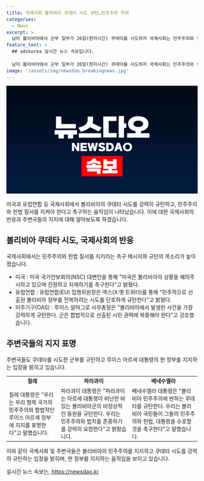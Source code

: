 ```yaml
---
title: 국제사회 볼리비아 쿠데타 시도 규탄…민주주의 우려
categories:
  - News
excerpt: >
  남미 볼리비아에서 군부 일부가 26일(현지시간) 쿠데타를 시도하자 국제사회는 민주주의와 헌정 질서를 지켜야 한다며 자제를 촉구했다. 미국, EU 등이 볼리비아 정부를 지지하며 쿠데타를 규탄하고, 주변 국가들도 현 정부를 지지하는 뜻을 밝혔다. 국제 지지와 함께 군의 철수로 현 정부가 유지되었다.
feature_text: >
  ## adskorea 실시간 뉴스 속보입니다.

  남미 볼리비아에서 군부 일부가 26일(현지시간) 쿠데타를 시도하자 국제사회는 민주주의와 헌정 질서를 지켜야 한다며 자제를 촉구했다. 미국, EU 등이 볼리비아 정부를 지지하며 쿠데타를 규탄하고, 주변 국가들도 현 정부를 지지하는 뜻을 밝혔다. 국제 지지와 함께 군의 철수로 현 정부가 유지되었다.
image: '/assets/img/newsdao_breakingnews.jpg'
---
```


<p><img src="/assets/img/newsdao_breakingnews.jpg" alt="adskorea 속보" /></p>

<p>미국과 유럽연합 등 국제사회에서 볼리비아의 쿠데타 시도를 강력히 규탄하고, 민주주의와 헌법 질서를 지켜야 한다고 촉구하는 움직임이 나타났습니다. 이에 대한 국제사회의 반응과 주변국들의 지지에 대해 알아보도록 하겠습니다.</p>

<h2 data-ke-size="size26">볼리비아 쿠데타 시도, 국제사회의 반응</h2>

<p>국제사회에서는 민주주의와 헌법 질서를 지키라는 촉구 메시지와 규탄의 목소리가 높아졌습니다.</p>

<ul>
  <li>미국 : 미국 국가안보회의(NSC) 대변인을 통해 "미국은 볼리비아의 상황을 예의주시하고 있으며 진정하고 자제하기를 촉구한다"고 밝혔다.</li>
  <li>유럽연합 : 유럽연합(EU) 집행위원장은 엑스(X·옛 트위터)를 통해 "민주적으로 선출된 볼리비아 정부를 전복하려는 시도를 단호하게 규탄한다"고 밝혔다.</li>
  <li>미주기구(OAS) : 루이스 알마그로 사무총장은 "볼리비아에서 발생한 사건을 가장 강력하게 규탄한다. 군은 합법적으로 선출된 시민 권력에 복종해야 한다"고 강조했습니다.</li>
</ul>

<h2 data-ke-size="size26">주변국들의 지지 표명</h2>

<p>주변국들도 쿠데타를 시도한 군부를 규탄하고 루이스 아르세 대통령의 현 정부를 지지하는 입장을 밝히고 있습니다.</p>

<table>
  <tr>
    <td style="text-align: center; height: 17px;"><b>칠레</b></td>
    <td style="text-align: center; height: 17px;"><b>파라과이</b></td>
    <td style="text-align: center; height: 17px;"><b>베네수엘라</b></td>
  </tr>
  <tr>
    <td>칠레 대통령은 "우리는 우리 형제 국가의 민주주의와 합법적인 루이스 아르세 정부에 지지를 표명한다"고 말했습니다.</td>
    <td>파라과이 대통령은 "파라과이는 아르세 대통령이 비난한 바 있는 볼리비아군의 비정상적인 동원을 규탄한다. 우리는 민주주의와 법치를 존중하기를 강력히 요청한다"고 밝혔습니다.</td>
    <td>베네수엘라 대통령은 "볼리비아 민주주의에 반하는 쿠데타를 규탄한다. 우리는 볼리비아 국민들이 그들의 민주주의와 헌법, 대통령을 수호할 것을 촉구한다"고 말했습니다.</td>
  </tr>
</table>

<p>이와 같이 국제사회 및 주변국들은 볼리비아의 민주주의를 지지하고 쿠데타 시도를 강력히 규탄하는 입장을 밝히며, 현 정부를 지지하는 움직임을 보이고 있습니다.</p>
실시간 뉴스 속보는, <a href="https://newsdao.kr" rel="dofollow">https://newsdao.kr</a>



